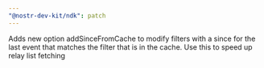 ```yaml
---
"@nostr-dev-kit/ndk": patch
---
```


Adds new option addSinceFromCache to modify filters with a since for the last event that matches the filter that is in the cache. Use this to speed up relay list fetching
